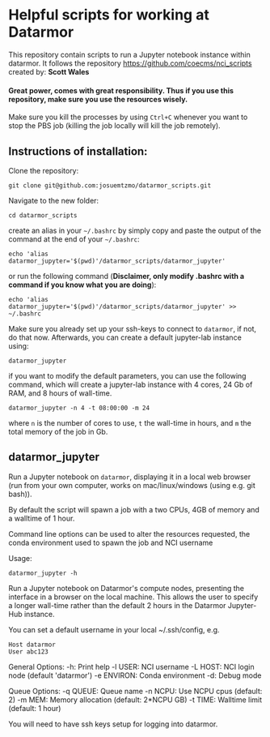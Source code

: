 # Helpful scripts for working at Datarmor

This repository contain scripts to run a Jupyter notebook instance within datarmor. 
It follows the repository https://github.com/coecms/nci_scripts created by:
**Scott Wales**

#### Great power, comes with great responsibility. Thus if you use this repository, make sure you use the resources wisely.
Make sure you kill the processes by using `Ctrl+C` whenever you want to stop the PBS job (killing the job locally will kill the job remotely). 

## Instructions of installation:

Clone the repository:

```
git clone git@github.com:josuemtzmo/datarmor_scripts.git
```

Navigate to the new folder:

```
cd datarmor_scripts
```

create an alias in your `~/.bashrc` by simply copy and paste the output of the command at the end of your `~/.bashrc`:

```
echo 'alias datarmor_jupyter='$(pwd)'/datarmor_scripts/datarmor_jupyter'
```

or run the following command (**Disclaimer, only modify .bashrc with a command if you know what you are doing**):

```
echo 'alias datarmor_jupyter='$(pwd)'/datarmor_scripts/datarmor_jupyter' >> ~/.bashrc
```

Make sure you already set up your ssh-keys to connect to `datarmor`, if not, do that now. Afterwards, you can create a default jupyter-lab instance using:

```
datarmor_jupyter
```

if you want to modify the default parameters, you can use the following command, which will create a jupyter-lab instance with 4 cores, 24 Gb of RAM, and 8 hours of wall-time. 

```
datarmor_jupyter -n 4 -t 08:00:00 -m 24
```

where `n` is the number of cores to use, `t` the wall-time in hours, and `m` the total memory of the job in Gb.


## datarmor_jupyter

Run a Jupyter notebook on `datarmor`, displaying it in a local web browser (run from your own computer, works on mac/linux/windows (using e.g. git bash)).

By default the script will spawn a job with a two CPUs, 4GB of memory and a walltime of 1 hour.

Command line options can be used to alter the resources requested, the conda environment used to spawn the job and NCI username

Usage:

```
datarmor_jupyter -h
```

Run a Jupyter notebook on Datarmor's compute nodes, presenting the interface in a browser on the local machine. This allows the user to specify a longer wall-time rather than the default 2 hours in the Datarmor Jupyter-Hub instance. 

You can set a default username in your local ~/.ssh/config, e.g.

    Host datarmor
    User abc123

General Options:
    -h:         Print help
    -l USER:    NCI username
    -L HOST:    NCI login node (default 'datarmor')
    -e ENVIRON: Conda environment
    -d:         Debug mode

Queue Options:
    -q QUEUE:   Queue name
    -n NCPU:    Use NCPU cpus (default: 2)
    -m MEM:     Memory allocation (default: 2*NCPU GB)
    -t TIME:    Walltime limit (default: 1 hour)

You will need to have ssh keys setup for logging into datarmor.
